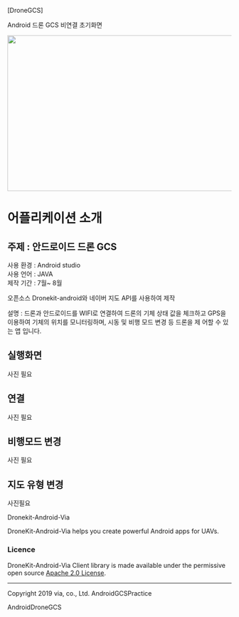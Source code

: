 [DroneGCS]

Android 드론 GCS 비연결 초기화면

<img src="https://user-images.githubusercontent.com/60835787/141742444-091c1ba0-cd3e-44f1-8e2d-4c251be00841.jpg" width="800" height="350"/>

# 어플리케이션 소개

## 주제 : 안드로이드 드론 GCS   
  사용 환경 : Android studio    
  사용 언어 : JAVA    
  제작 기간 : 7월~ 8월   
  
  오픈소스 Dronekit-android와 네이버 지도 API를 사용하여 제작
  
  설명 : 드론과 안드로이드를 WIFI로 연결하여 드론의 기체 상태 값을 체크하고 GPS을 이용하여 기체의 위치를 모니터링하며, 시동 및 비행 모드 변경 등 드론을 제      어할 수 있는 앱 입니다.

## 실행화면
사진 필요

## 연결

사진 필요

## 비행모드 변경

사진 필요

## 지도 유형 변경


사진필요



Dronekit-Android-Via

DroneKit-Android-Via helps you create powerful Android apps for UAVs.

### Licence

DroneKit-Android-Via Client library is made available under the permissive open source [Apache 2.0 License](https://github.com/dronekit/dronekit-android/blob/develop/ClientLib/LICENSE).

***

Copyright 2019 via, co., Ltd.
AndroidGCSPractice

AndroidDroneGCS
